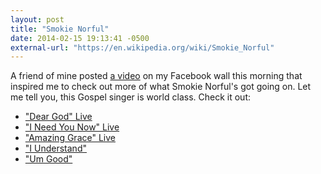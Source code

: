 ```yaml
---
layout: post
title: "Smokie Norful"
date: 2014-02-15 19:13:41 -0500
external-url: "https://en.wikipedia.org/wiki/Smokie_Norful"
---
```


A friend of mine posted [a video][dear god] on my Facebook wall this morning
that inspired me to check out more of what Smokie Norful's got going on. Let me
tell you, this Gospel singer is world class. Check it out:

- ["Dear God" Live][dear god]
- ["I Need You Now" Live][]
- ["Amazing Grace" Live][]
- ["I Understand"][]
- ["Um Good"][]

[dear god]: https://www.youtube.com/watch?v=uNOnyIXy8Mg
["I Need You Now" Live]: https://www.youtube.com/watch?v=BxxKFECN7EU
["Amazing Grace" Live]: https://www.youtube.com/watch?v=jVnzPeclilk
["I Understand"]: https://www.youtube.com/watch?v=l0skD7d3usw
["Um Good"]: https://www.youtube.com/watch?v=1lsYUeihV8s
